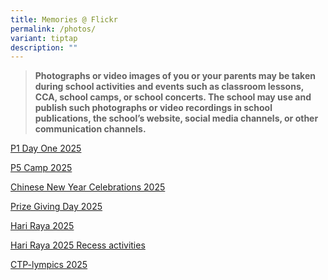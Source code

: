 ```yaml
---
title: Memories @ Flickr
permalink: /photos/
variant: tiptap
description: ""
---
```

<blockquote>
<p><strong>Photographs or video images of you or your parents may be taken during school activities and events such as classroom lessons, CCA, school camps, or school concerts. The school may use and publish such photographs or video recordings in school publications, the school’s website, social media channels, or other communication channels.</strong>
</p>
</blockquote>
<p><a href="https://flic.kr/s/aHBqjBXa26" rel="noopener nofollow" target="_blank">P1 Day One 2025</a>
</p>
<p><a href="https://flic.kr/s/aHBqjBYZbN" rel="noopener nofollow" target="_blank">P5 Camp 2025</a>
</p>
<p><a href="https://flic.kr/s/aHBqjC23CA" rel="noopener nofollow" target="_blank">Chinese New Year Celebrations 2025</a>
</p>
<p><a href="https://flic.kr/s/aHBqjC7v1m" rel="noopener nofollow" target="_blank">Prize Giving Day 2025</a>
</p>
<p><a href="https://flic.kr/s/aHBqjC93Av" rel="noopener nofollow" target="_blank">Hari Raya 2025</a>
</p>
<p><a href="https://flic.kr/s/aHBqjC8WqG" rel="noopener nofollow" target="_blank">Hari Raya 2025 Recess activities</a>
</p>
<p><a href="https://flic.kr/s/aHBqjCwbHc" rel="noopener nofollow" target="_blank">CTP-lympics 2025</a>
</p>